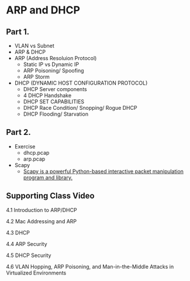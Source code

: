 # ARP and DHCP

## Part 1. 

* VLAN vs Subnet
* ARP & DHCP
* ARP (Address Resoluion Protocol)
  - Static IP vs Dynamic IP
  - ARP Poisoning/ Spoofing
  - ARP Storm
* DHCP (DYNAMIC HOST CONFIGURATION PROTOCOL)
  - DHCP Server components
  - 4 DHCP Handshake
  - DHCP SET CAPABILITIES
  - DHCP Race Condition/ Snopping/ Rogue DHCP
  - DHCP Flooding/ Starvation

## Part 2.

* Exercise
  - dhcp.pcap
  - arp.pcap
* Scapy
  - [Scapy is a powerful Python-based interactive packet manipulation program and library.](https://github.com/secdev/scapy)

## Supporting Class Video

4.1 Introduction to ARP/DHCP

4.2 Mac Addressing and ARP

4.3 DHCP

4.4 ARP Security

4.5 DHCP Security

4.6 VLAN Hopping, ARP Poisoning, and Man-in-the-Middle Attacks in Virtualized Environments
